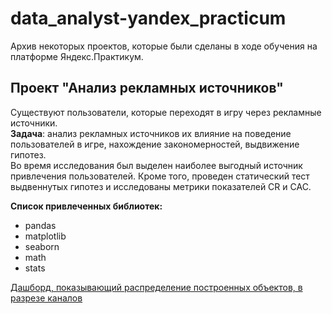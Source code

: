 
# data_analyst-yandex_practicum
Архив некоторых проектов, которые были сделаны в ходе обучения на платформе Яндекс.Практикум.
  
## Проект "Анализ рекламных источников"   
Существуют пользователи, которые переходят в игру через рекламные источники.  
**Задача**: анализ рекламных источников их влияние на поведение пользователей в игре, нахождение закономерностей, выдвижение гипотез.  
Во время исследования был выделен наиболее выгодный источник привлечения пользователей. Кроме того, проведен статический тест выдвеннутых гипотез и исследованы метрики показателей CR и CAC.  

**Список привлеченных библиотек:**
- pandas
- matplotlib
- seaborn
- math
- stats


[Дашборд, показывающий распределение построенных объектов, в разрезе каналов](https://public.tableau.com/views/Dash_project_final/Dashboard_final_project?:language=en-US&publish=yes&:display_count=n&:origin=viz_share_link)   

